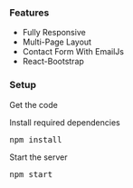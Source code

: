 
### Features

- Fully Responsive
- Multi-Page Layout
- Contact Form With EmailJs
- React-Bootstrap

### Setup

Get the code

 
Install required dependencies

<pre>npm install</pre>


Start the server

<pre>npm start</pre>


